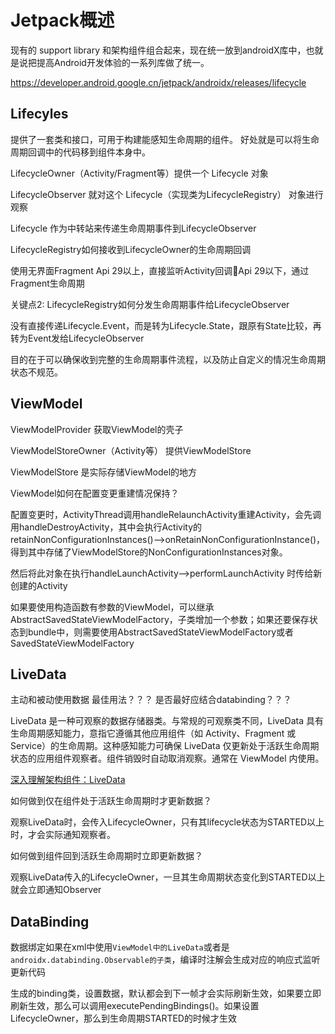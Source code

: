 # Jetpack概述
现有的 support library 和架构组件组合起来，现在统一放到androidX库中，也就是说把提高Android开发体验的一系列库做了统一。

https://developer.android.google.cn/jetpack/androidx/releases/lifecycle

## Lifecyles

提供了一套类和接口，可用于构建能感知生命周期的组件。
好处就是可以将生命周期回调中的代码移到组件本身中。

LifecycleOwner（Activity/Fragment等）提供一个 Lifecycle 对象

LifecycleObserver 就对这个 Lifecycle（实现类为LifecycleRegistry） 对象进行观察

Lifecycle 作为中转站来传递生命周期事件到LifecycleObserver

LifecycleRegistry如何接收到LifecycleOwner的生命周期回调

使用无界面Fragment
Api 29以上，直接监听Activity回调Api 29以下，通过Fragment生命周期


关键点2: 
LifecycleRegistry如何分发生命周期事件给LifecycleObserver

没有直接传递Lifecycle.Event，而是转为Lifecycle.State，跟原有State比较，再转为Event发给LifecycleObserver

目的在于可以确保收到完整的生命周期事件流程，以及防止自定义的情况生命周期状态不规范。


## ViewModel
ViewModelProvider 获取ViewModel的壳子

ViewModelStoreOwner（Activity等） 提供ViewModelStore 

ViewModelStore 是实际存储ViewModel的地方


ViewModel如何在配置变更重建情况保持？
 
配置变更时，ActivityThread调用handleRelaunchActivity重建Activity，会先调用handleDestroyActivity，其中会执行Activity的retainNonConfigurationInstances()-->onRetainNonConfigurationInstance()，
得到其中存储了ViewModelStore的NonConfigurationInstances对象。

然后将此对象在执行handleLaunchActivity-->performLaunchActivity 时传给新创建的Activity


如果要使用构造函数有参数的ViewModel，可以继承AbstractSavedStateViewModelFactory，子类增加一个参数；如果还要保存状态到bundle中，则需要使用AbstractSavedStateViewModelFactory或者SavedStateViewModelFactory

## LiveData
主动和被动使用数据 最佳用法？？？  是否最好应结合databinding？？？

LiveData 是一种可观察的数据存储器类。与常规的可观察类不同，LiveData 具有生命周期感知能力，意指它遵循其他应用组件（如 Activity、Fragment 或 Service）的生命周期。这种感知能力可确保 LiveData 仅更新处于活跃生命周期状态的应用组件观察者。组件销毁时自动取消观察。通常在 ViewModel 内使用。

[深入理解架构组件：LiveData](https://github.com/googlesamples/android-sunflower)

如何做到仅在组件处于活跃生命周期时才更新数据？

观察LiveData时，会传入LifecycleOwner，只有其lifecycle状态为STARTED以上时，才会实际通知观察者。


如何做到组件回到活跃生命周期时立即更新数据？

观察LiveData传入的LifecycleOwner，一旦其生命周期状态变化到STARTED以上就会立即通知Observer

## DataBinding
数据绑定如果在xml中使用`ViewModel中的LiveData`或者是`androidx.databinding.Observable的子类`，编译时注解会生成对应的响应式监听更新代码

生成的binding类，设置数据，默认都会到下一帧才会实际刷新生效，如果要立即刷新生效，那么可以调用executePendingBindings()。如果设置LifecycleOwner，那么到生命周期STARTED的时候才生效